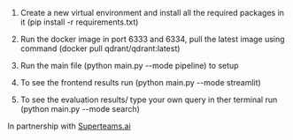 1. Create a new virtual environment and install all the required packages in it (pip install -r requirements.txt)

2. Run the docker image in port 6333 and 6334, pull the latest image using command (docker pull qdrant/qdrant:latest)

3. Run the main file (python main.py --mode pipeline) to setup

4. To see the frontend results run (python main.py --mode streamlit)

5. To see the evaluation results/ type your own query in ther terminal run (python main.py --mode search)


In partnership with [Superteams.ai](https://www.superteams.ai/)
